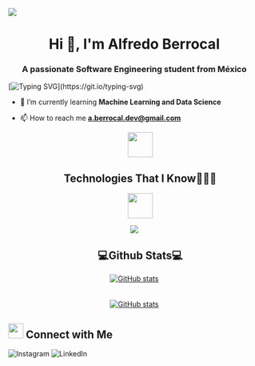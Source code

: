 ![](https://komarev.com/ghpvc/?username=Berrocal0406&style=flat&color=blue)

<h1 align="center">Hi 👋, I'm Alfredo Berrocal</h1>
<h3 align="center">A passionate Software Engineering student from México</h3>

[![Typing SVG](https://readme-typing-svg.herokuapp.com?font=Robot-Bold&size=30&color=4183c4&center=true&vCenter=true&width=900&height=110&lines=Software+Engineering+Student;ML+Enthusiast;Web+Designer;Web+Developer;A+Good+Person+!)](https://git.io/typing-svg)

- 🌱 I’m currently learning **Machine Learning and Data Science**

- 📫 How to reach me **a.berrocal.dev@gmail.com**


<div id="user-content-toc">
<ul align="center">
<summary>
<picture>
<img src="https://github.com/7oSkaaa/7oSkaaa/blob/main/Images/Programming_Languages.gif?raw=true" width="50px">
</picture>
<h2 class="text">Technologies That I Know👨🏻‍💻</h2>
<picture>
<img src="https://github.com/7oSkaaa/7oSkaaa/blob/main/Images/Programming_Languages.gif?raw=true" width="50px">
</picture>
</summary>
</ul>
</div>

<p align="center">
<a href="https://skillicons.dev">
<img src="https://skillicons.dev/icons?i=py,c,cs,cpp,html,css,bootstrap,js,mysql,laravel,notion,unity,discord,figma,visualstudio,vscode,git,github&perline=14" />
</a>
</p>

<div id="user-content-toc">
<ul align="center">
<h2 class="text">💻Github Stats💻</h2>
</ul>
</div>
<p align="center">
<a href="https://github.com/Berrocal0406">
<img src="https://github-readme-stats.vercel.app/api?username=Berrocal0406&rank_icon=github&theme=dark" alt="GitHub stats">
</a>
<br>
<br>
<br>
<a href="https://github.com/Berrocal0406">
<img src="https://github-readme-stats.vercel.app/api/top-langs/?username=Berrocal0406&layout=pie&theme=dark" alt="GitHub stats">
</a>     
</p>

## <img src="https://media.giphy.com/media/LnQjpWaON8nhr21vNW/giphy.gif" width='30'> <b>Connect with Me</b>
<div>
<a href="https://www.instagram.com/alfredobch.04/"style="text-decoration: none;">
<img src="https://img.shields.io/badge/Instagram-%23E4405F.svg?style=for-the-badge&logo=Instagram&logoColor=white" alt="Instagram">
</a>
<a href="" style="text-decoration: none;">
<img src="https://img.shields.io/badge/linkedin-%230077B5.svg?style=for-the-badge&logo=linkedin&logoColor=white" alt="LinkedIn">
</a>
</div>
